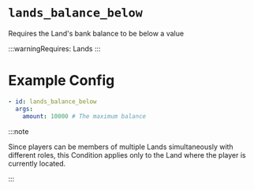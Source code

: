 # `lands_balance_below`

Requires the Land's bank balance to be below a value

:::warningRequires:
Lands
:::
# Example Config
```yaml
- id: lands_balance_below
  args:
    amount: 10000 # The maximum balance
```

:::note  
  
Since players can be members of multiple Lands simultaneously with different roles, this Condition applies only to the Land where the player is currently located.

:::